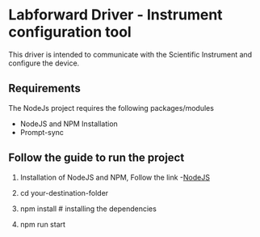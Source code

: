 # Labforward Driver - Instrument configuration tool

This driver is intended to communicate with the Scientific Instrument and configure the device.

## Requirements

The NodeJs project requires the following packages/modules

- NodeJS and NPM Installation
- Prompt-sync

## Follow the guide to run the project

1. Installation of NodeJS and NPM, Follow the link -[NodeJS]('https://phoenixnap.com/kb/install-node-js-npm-on-windows')

2. cd your-destination-folder
3. npm install # installing the dependencies
4. npm run start 
